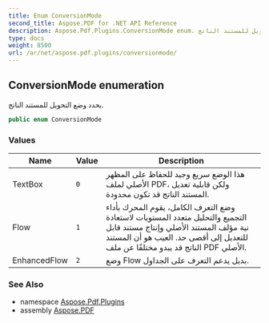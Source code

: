 ```yaml
---
title: Enum ConversionMode
second_title: Aspose.PDF for .NET API Reference
description: Aspose.Pdf.Plugins.ConversionMode enum. يحدد وضع التحويل للمستند الناتج
type: docs
weight: 8500
url: /ar/net/aspose.pdf.plugins/conversionmode/
---
```

## ConversionMode enumeration

يحدد وضع التحويل للمستند الناتج.

```csharp
public enum ConversionMode
```

### Values

| Name | Value | Description |
| --- | --- | --- |
| TextBox | `0` | هذا الوضع سريع وجيد للحفاظ على المظهر الأصلي لملف PDF، ولكن قابلية تعديل المستند الناتج قد تكون محدودة. |
| Flow | `1` | وضع التعرف الكامل، يقوم المحرك بأداء التجميع والتحليل متعدد المستويات لاستعادة نية مؤلف المستند الأصلي وإنتاج مستند قابل للتعديل إلى أقصى حد. العيب هو أن المستند الناتج قد يبدو مختلفًا عن ملف PDF الأصلي. |
| EnhancedFlow | `2` | وضع Flow بديل يدعم التعرف على الجداول. |

### See Also

* namespace [Aspose.Pdf.Plugins](../../aspose.pdf.plugins/)
* assembly [Aspose.PDF](../../)